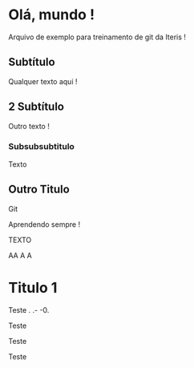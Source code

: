 # Olá, mundo !

Arquivo de exemplo para treinamento de git da Iteris !

## Subtítulo

Qualquer texto aqui !

## 2 Subtítulo

Outro texto !

### Subsubsubtitulo

Texto

## Outro Titulo

Git

Aprendendo sempre !

TEXTO

AA
A
A

# Titulo 1

Teste
.
.-
-0.

Teste

Teste

Teste
